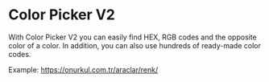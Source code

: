 # Color Picker V2
With Color Picker V2 you can easily find HEX, RGB codes and the opposite color of a color. In addition, you can also use hundreds of ready-made color codes.

Example: https://onurkul.com.tr/araclar/renk/
